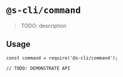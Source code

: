 # `@s-cli/command`

> TODO: description

## Usage

```
const command = require('@s-cli/command');

// TODO: DEMONSTRATE API
```
